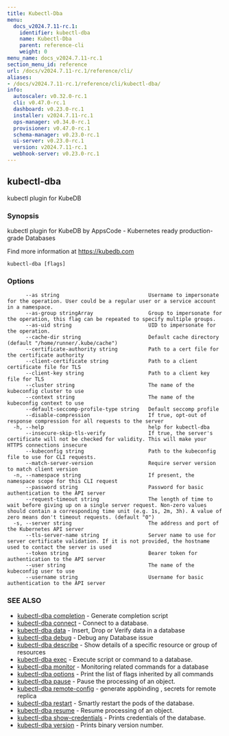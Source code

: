 ```yaml
---
title: Kubectl-Dba
menu:
  docs_v2024.7.11-rc.1:
    identifier: kubectl-dba
    name: Kubectl-Dba
    parent: reference-cli
    weight: 0
menu_name: docs_v2024.7.11-rc.1
section_menu_id: reference
url: /docs/v2024.7.11-rc.1/reference/cli/
aliases:
- /docs/v2024.7.11-rc.1/reference/cli/kubectl-dba/
info:
  autoscaler: v0.32.0-rc.1
  cli: v0.47.0-rc.1
  dashboard: v0.23.0-rc.1
  installer: v2024.7.11-rc.1
  ops-manager: v0.34.0-rc.1
  provisioner: v0.47.0-rc.1
  schema-manager: v0.23.0-rc.1
  ui-server: v0.23.0-rc.1
  version: v2024.7.11-rc.1
  webhook-server: v0.23.0-rc.1
---
```


## kubectl-dba

kubectl plugin for KubeDB

### Synopsis

kubectl plugin for KubeDB by AppsCode - Kubernetes ready production-grade Databases

 Find more information at https://kubedb.com

```
kubectl-dba [flags]
```

### Options

```
      --as string                             Username to impersonate for the operation. User could be a regular user or a service account in a namespace.
      --as-group stringArray                  Group to impersonate for the operation, this flag can be repeated to specify multiple groups.
      --as-uid string                         UID to impersonate for the operation.
      --cache-dir string                      Default cache directory (default "/home/runner/.kube/cache")
      --certificate-authority string          Path to a cert file for the certificate authority
      --client-certificate string             Path to a client certificate file for TLS
      --client-key string                     Path to a client key file for TLS
      --cluster string                        The name of the kubeconfig cluster to use
      --context string                        The name of the kubeconfig context to use
      --default-seccomp-profile-type string   Default seccomp profile
      --disable-compression                   If true, opt-out of response compression for all requests to the server
  -h, --help                                  help for kubectl-dba
      --insecure-skip-tls-verify              If true, the server's certificate will not be checked for validity. This will make your HTTPS connections insecure
      --kubeconfig string                     Path to the kubeconfig file to use for CLI requests.
      --match-server-version                  Require server version to match client version
  -n, --namespace string                      If present, the namespace scope for this CLI request
      --password string                       Password for basic authentication to the API server
      --request-timeout string                The length of time to wait before giving up on a single server request. Non-zero values should contain a corresponding time unit (e.g. 1s, 2m, 3h). A value of zero means don't timeout requests. (default "0")
  -s, --server string                         The address and port of the Kubernetes API server
      --tls-server-name string                Server name to use for server certificate validation. If it is not provided, the hostname used to contact the server is used
      --token string                          Bearer token for authentication to the API server
      --user string                           The name of the kubeconfig user to use
      --username string                       Username for basic authentication to the API server
```

### SEE ALSO

* [kubectl-dba completion](/docs/v2024.7.11-rc.1/reference/cli/kubectl-dba_completion)	 - Generate completion script
* [kubectl-dba connect](/docs/v2024.7.11-rc.1/reference/cli/kubectl-dba_connect)	 - Connect to a database.
* [kubectl-dba data](/docs/v2024.7.11-rc.1/reference/cli/kubectl-dba_data)	 - Insert, Drop or Verify data in a database
* [kubectl-dba debug](/docs/v2024.7.11-rc.1/reference/cli/kubectl-dba_debug)	 - Debug any Database issue
* [kubectl-dba describe](/docs/v2024.7.11-rc.1/reference/cli/kubectl-dba_describe)	 - Show details of a specific resource or group of resources
* [kubectl-dba exec](/docs/v2024.7.11-rc.1/reference/cli/kubectl-dba_exec)	 - Execute script or command to a database.
* [kubectl-dba monitor](/docs/v2024.7.11-rc.1/reference/cli/kubectl-dba_monitor)	 - Monitoring related commands for a database
* [kubectl-dba options](/docs/v2024.7.11-rc.1/reference/cli/kubectl-dba_options)	 - Print the list of flags inherited by all commands
* [kubectl-dba pause](/docs/v2024.7.11-rc.1/reference/cli/kubectl-dba_pause)	 - Pause the processing of an object.
* [kubectl-dba remote-config](/docs/v2024.7.11-rc.1/reference/cli/kubectl-dba_remote-config)	 - generate appbinding , secrets for remote replica
* [kubectl-dba restart](/docs/v2024.7.11-rc.1/reference/cli/kubectl-dba_restart)	 - Smartly restart the pods of the database.
* [kubectl-dba resume](/docs/v2024.7.11-rc.1/reference/cli/kubectl-dba_resume)	 - Resume processing of an object.
* [kubectl-dba show-credentials](/docs/v2024.7.11-rc.1/reference/cli/kubectl-dba_show-credentials)	 - Prints credentials of the database.
* [kubectl-dba version](/docs/v2024.7.11-rc.1/reference/cli/kubectl-dba_version)	 - Prints binary version number.

